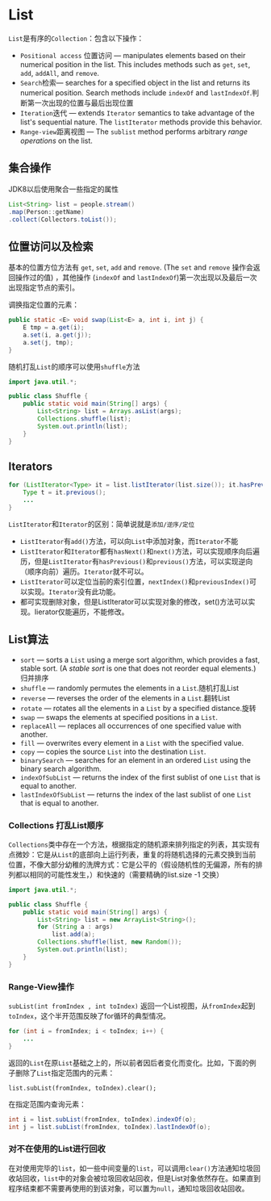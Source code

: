# List

`List`是有序的`Collection`：包含以下操作：

- `Positional access` 位置访问 — manipulates elements based on their numerical position in the list. This includes methods such as `get`, `set`, `add`, `addAll`, and `remove`.
- `Search`检索— searches for a specified object in the list and returns its numerical position. Search methods include `indexOf` and `lastIndexOf`.判断第一次出现的位置与最后出现位置
- `Iteration`迭代 — extends `Iterator` semantics to take advantage of the list's sequential nature. The `listIterator` methods provide this behavior.
- `Range-view`距离视图 — The `sublist` method performs arbitrary *range operations* on the list.

## 集合操作

JDK8以后使用聚合一些指定的属性

```java
List<String> list = people.stream()
.map(Person::getName)
.collect(Collectors.toList());
```

## 位置访问以及检索

基本的位置方位方法有 `get`, `set`, `add` and `remove`. (The `set` and `remove` 操作会返回操作过的值) ，其他操作 (`indexOf` and `lastIndexOf`)第一次出现以及最后一次出现指定节点的索引。

调换指定位置的元素：

```java
public static <E> void swap(List<E> a, int i, int j) {
    E tmp = a.get(i);
    a.set(i, a.get(j));
    a.set(j, tmp);
}
```

随机打乱`List`的顺序可以使用`shuffle`方法

```java
import java.util.*;

public class Shuffle {
    public static void main(String[] args) {
        List<String> list = Arrays.asList(args);
        Collections.shuffle(list);
        System.out.println(list);
    }
}
```

## Iterators



```java
for (ListIterator<Type> it = list.listIterator(list.size()); it.hasPrevious(); ) {
    Type t = it.previous();
    ...
}
```

`ListIterator`和`Iterator`的区别：简单说就是`添加/逆序/定位`

- `ListIterator`有`add()`方法，可以向`List`中添加对象，而`Iterator`不能
- `ListIterator`和`Iterator`都有`hasNext()`和`next()`方法，可以实现顺序向后遍历，但是`ListIterator`有`hasPrevious()`和`previous()`方法，可以实现逆向（顺序向前）遍历。`Iterator`就不可以。
- `ListIterator`可以定位当前的索引位置，`nextIndex()`和`previousIndex()`可以实现。`Iterator`没有此功能。
-  都可实现删除对象，但是ListIterator可以实现对象的修改，set()方法可以实现。Iierator仅能遍历，不能修改。

## List算法

- `sort` — sorts a `List` using a merge sort algorithm, which provides a fast, stable sort. (A *stable sort* is one that does not reorder equal elements.)归并排序
- `shuffle` — randomly permutes the elements in a `List`.随机打乱List
- `reverse` — reverses the order of the elements in a `List`.翻转List
- `rotate` — rotates all the elements in a `List` by a specified distance.旋转
- `swap` — swaps the elements at specified positions in a `List`.
- `replaceAll` — replaces all occurrences of one specified value with another.
- `fill` — overwrites every element in a `List` with the specified value.
- `copy` — copies the source `List` into the destination `List`.
- `binarySearch` — searches for an element in an ordered `List` using the binary search algorithm.
- `indexOfSubList` — returns the index of the first sublist of one `List` that is equal to another.
- `lastIndexOfSubList` — returns the index of the last sublist of one `List` that is equal to another.

### Collections 打乱List顺序

`Collections`类中存在一个方法，根据指定的随机源来排列指定的列表，其实现有点微妙：它是从`List`的底部向上运行列表，重复的将随机选择的元素交换到当前位置，不像大部分幼稚的洗牌方式：它是公平的（假设随机性的无偏源，所有的排列都以相同的可能性发生，）和快速的（需要精确的list.size -1 交换）

```java
import java.util.*;

public class Shuffle {
    public static void main(String[] args) {
        List<String> list = new ArrayList<String>();
        for (String a : args)
            list.add(a);
        Collections.shuffle(list, new Random());
        System.out.println(list);
    }
}
```



### Range-View操作

`subList(int fromIndex , int toIndex)` 返回一个List视图，从`fromIndex`起到`toIndex`，这个半开范围反映了for循环的典型情况。

```java
for (int i = fromIndex; i < toIndex; i++) {
    ...
}
```

返回的`List`在原`List`基础之上的，所以前者因后者变化而变化。比如，下面的例子删除了`List`指定范围内的元素：

```
list.subList(fromIndex, toIndex).clear();
```

在指定范围内查询元素：

```java
int i = list.subList(fromIndex, toIndex).indexOf(o);
int j = list.subList(fromIndex, toIndex).lastIndexOf(o);
```





### 对不在使用的List进行回收

在对使用完毕的`list`，如一些中间变量的`list`，可以调用`clear()`方法通知垃圾回收站回收，`list`中的对象会被垃圾回收站回收，但是List对象依然存在。如果直到程序结束都不需要再使用的到该对象，可以置为`null`，通知垃圾回收站回收。